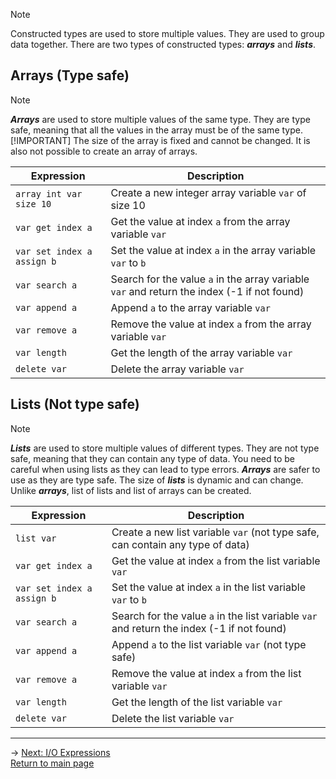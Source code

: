 > [!NOTE]
> Constructed types are used to store multiple values. They are used to group data together. There are two types of constructed types: ***arrays*** and ***lists***.

## Arrays (Type safe)
> [!NOTE]
> ***Arrays*** are used to store multiple values of the same type. They are type safe, meaning that all the values in the array must be of the same type. 
> [!IMPORTANT]
> The size of the array is fixed and cannot be changed. It is also not possible to create an array of arrays.

| Expression | Description |
|---|---|
| `array int var size 10` | Create a new integer array variable `var` of size 10 |
| `var get index a` | Get the value at index `a` from the array variable `var` |
| `var set index a assign b` | Set the value at index `a` in the array variable `var` to `b` |
| `var search a` | Search for the value `a` in the array variable `var` and return the index (-1 if not found) |
| `var append a` | Append `a` to the array variable `var` |
| `var remove a` | Remove the value at index `a` from the array variable `var` |
| `var length` | Get the length of the array variable `var` |
| `delete var` | Delete the array variable `var` |


## Lists (Not type safe)
> [!NOTE]
> ***Lists*** are used to store multiple values of different types. They are not type safe, meaning that they can contain any type of data. You need to be careful when using lists as they can lead to type errors. ***Arrays*** are safer to use as they are type safe. The size of ***lists*** is dynamic and can change. Unlike ***arrays***, list of lists and list of arrays can be created.

| Expression | Description |
|---|---|
| `list var` | Create a new list variable `var` (not type safe, can contain any type of data) |
| `var get index a` | Get the value at index `a` from the list variable `var` |
| `var set index a assign b` | Set the value at index `a` in the list variable `var` to `b` |
| `var search a` | Search for the value `a` in the list variable `var` and return the index (-1 if not found) |
| `var append a` | Append `a` to the list variable `var` (not type safe) |
| `var remove a` | Remove the value at index `a` from the list variable `var` |
| `var length` | Get the length of the list variable `var` |
| `delete var` | Delete the list variable `var` |

---
-> [Next: I/O Expressions](io_expressions.md)\
[Return to main page](README.md)